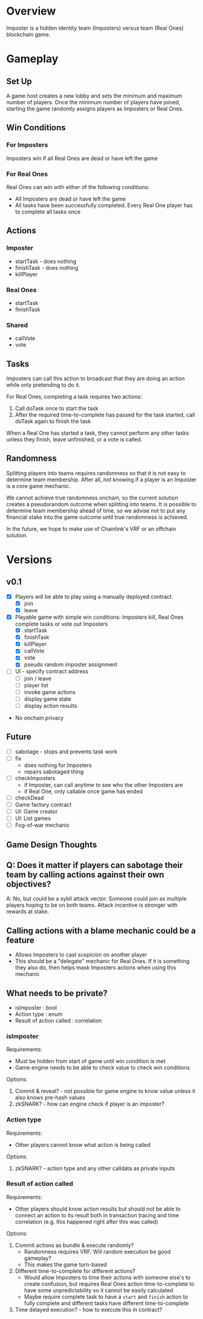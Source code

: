 # Overview
Imposter is a hidden identity team (Imposters) versus team (Real Ones) blockchain game.

# Gameplay

## Set Up

A game host creates a new lobby and sets the minimum and maximum number of players. Once the minimum number of players have joined, starting the game randomly assigns players as Imposters or Real Ones.

## Win Conditions

### For Imposters
Imposters win if all Real Ones are dead or have left the game

### For Real Ones
Real Ones can win with either of the following conditions:
- All Imposters are dead or have left the game
- All tasks have been successfully completed. Every Real One player has to complete all tasks once

## Actions

### Imposter
- startTask - does nothing
- finishTask - does nothing
- killPlayer

### Real Ones
- startTask
- finishTask

### Shared
- callVote
- vote

## Tasks

Imposters can call this action to broadcast that they are doing an action while only pretending to do it.

For Real Ones, completing a task requires two actions:
1. Call doTask once to start the task
1. After the required time-to-complete has passed for the task started, call doTask again to finish the task

When a Real One has started a task, they cannot perform any other tasks unless they finish, leave unfinished, or a vote is called.

## Randomness

Splitting players into teams requires randomness so that it is not easy to determine team membership. After all, not knowing if a player is an Imposter is a core game mechanic.

We cannot achieve true randomness onchain, so the current solution creates a pseudorandom outcome when splitting into teams. It is possible to determine team membership ahead of time, so we advise not to put any financial stake into the game outcome until true randomness is achieved.

In the future, we hope to make use of Chainlink's VRF or an offchain solution.

# Versions
## v0.1
- [x] Players will be able to play using a manually deployed contract. 
  - [x] join
  - [x] leave
- [x] Playable game with simple win conditions: Imposters kill, Real Ones complete tasks or vote out Imposters
  - [x] startTask
  - [x] finishTask
  - [x] killPlayer
  - [x] callVote
  - [x] vote
  - [x] pseudo random imposter assignment
- [ ] UI - specify contract address
  - [ ] join / leave
  - [ ] player list
  - [ ] invoke game actions
  - [ ] display game state
  - [ ] display action results
- No onchain privacy

## Future
- [ ] sabotage - stops and prevents task work
- [ ] fix 
  - does nothing for Imposters
  - repairs sabotaged thing
- [ ] checkImposters 
  - if Imposter, can call anytime to see who the other Imposters are
  - if Real One, only callable once game has ended
- [ ] checkDead
- [ ] Game factory contract
- [ ] UI: Game creator
- [ ] UI: List games
- [ ] Fog-of-war mechanic

## Game Design Thoughts
## Q: Does it matter if players can sabotage their team by calling actions against their own objectives?

A: No, but could be a sybil attack vector. Someone could join as multiple players hoping to be on both teams. Attack incentive is stronger with rewards at stake.

## Calling actions with a blame mechanic could be a feature

- Allows Imposters to cast suspicion on another player
- This should be a "delegate" mechanic for Real Ones. If it is something they also do, then helps mask Imposters actions when using this mechanic

## What needs to be private?

- isImposter : bool
- Action type : enum
- Result of action called : correlation

### isImposter

Requirements:
- Must be hidden from start of game until win condition is met
- Game engine needs to be able to check value to check win conditions

Options:
1. Commit & reveal? - not possible for game engine to know value unless it also knows pre-hash values
1. zkSNARK? - how can engine check if player is an imposter?

### Action type

Requirements:
- Other players cannot know what action is being called

Options:
1. zkSNARK? - action type and any other calldata as private inputs

### Result of action called

Requirements:
- Other players should know action results but should not be able to connect an action to its result both in transaction tracing and time correlation (e.g. this happened right after this was called)

Options:
1. Commit actions as bundle & execute randomly? 
    - Randomness requires VRF. Will random execution be good gameplay?
    - This makes the game turn-based
1. Different time-to-complete for different actions?
    - Would allow Imposters to time their actions with someone else's to create confusion, but requires Real Ones action time-to-complete to have some unpredictability so it cannot be easily calculated
    - Maybe require complete task to have a `start` and `finish` action to fully complete and different tasks have different time-to-complete
1. Time delayed execution? - how to execute this in contract?